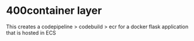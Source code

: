 # 400container layer

This creates a codepipeline > codebuild > ecr for a docker flask application that is hosted in ECS